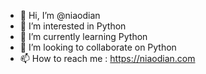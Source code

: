 - 👋 Hi, I’m @niaodian
- 👀 I’m interested in Python
- 🌱 I’m currently learning Python
- 💞️ I’m looking to collaborate on Python
- 📫 How to reach me : https://niaodian.com

<!---
niaodian/niaodian is a ✨ special ✨ repository because its `README.md` (this file) appears on your GitHub profile.
You can click the Preview link to take a look at your changes.
--->
